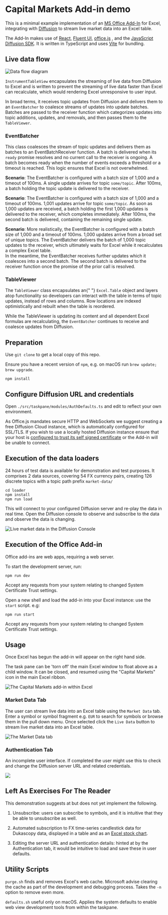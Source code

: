 # Capital Markets Add-in demo

This is a minimal example implementation of an [MS Office Add-In](https://learn.microsoft.com/en-us/office/dev/add-ins/overview/office-add-ins) for Excel, integrating with [Diffusion](https://diffusiondata.com) to stream live market data into an Excel table.

The Add-In makes use of [React](https://reactjs.org/), [Fluent UI](https://developer.microsoft.com/en-us/fluentui#/), [office.js](https://learn.microsoft.com/en-us/office/dev/add-ins/develop/understanding-the-javascript-api-for-office) , and the [JavaScript Diffusion SDK](https://docs.diffusiondata.com/docs/latest/js/). It is written in TypeScript and uses [Vite](https://vitejs.dev) for bundling.

Live data flow
--------------

![Data flow diagram](./src/assets/data-flow.png)

`InstrumentTableView` encapsulates the streaming of live data from Diffusion to Excel and is written to prevent the streaming of live data faster than Excel can recalculate, which would rendering Excel unresponsive to user input.

In broad terms, it receives topic updates from Diffusion and delivers them to an `EventBatcher` to coalesce streams of updates into update batches. Batches are passed to the receiver function which categorizes updates into topic additions, updates, and removals, and then passes them to the `TableViewer`.

### EventBatcher

This class coalesces the stream of topic updates and delivers them as batches to an EventBatchReceiver function. A batch is delivered when its `ready` promise resolves and no current call to the receiver is ongoing. A batch becomes ready when the number of events exceeds a threshold or a timeout is reached. This logic ensures that Excel is not overwhelmed.

**Scenario**: The EventBatcher is configured with a batch size of 1,000 and a timeout of 100ms. A single update arrives for topic `some/topic`. After 100ms, a batch holding the topic update is delivered to the receiver.

**Scenario**: The EventBatcher is configured with a batch size of 1,000 and a timeout of 100ms. 1,001 updates arrive for topic `some/topic`. As soon as 1,000 updates are received, a batch holding the first 1,000 updates is delivered to the receiver, which completes immediately. After 100ms, the second batch is delivered, containing the remaining single update.

**Scenario**: More realistically, the EventBatcher is configured with a batch size of 1,000 and a timeout of 100ms. 1,000 updates arrive from a broad set of unique topics. The EventBatcher delivers the batch of 1,000 topic updates to the receiver, which ultimately waits for Excel while it recalculates a complex Excel table.  
In the meantime, the EventBatcher receives further updates which it coalesces into a second batch. The second batch is delivered to the receiver function once the promise of the prior call is resolved.

### TableViewer

The `TableViewer` class encapsulates an{" "} `Excel.Table` object and layers atop functionality so developers can interact with the table in terms of topic updates, instead of rows and columns. Row locations are indexed optimistically and rebuilt when the table is reordered.

While the TableViewer is updating its content and all dependent Excel formulas are recalculating, the `EventBatcher` continues to receive and coalesce updates from Diffusion.

## Preparation

Use `git clone` to get a local copy of this repo. 

Ensure you have a recent version of `npm`, e.g. on macOS run `brew update; brew upgrade`. 

```
npm install
```

## Configure Diffusion URL and credentials

Open `./src/taskpane/modules/AuthDefaults.ts` and edit to reflect your own environment. 

As Office.js mandates secure HTTP and WebSockets we suggest creating a free Diffusion Cloud instance, which is automatically configured for SSL/TLS. If you wish to use a locally hosted Diffusion instance ensure that your host is [configured to trust its self signed certificate](https://tosbourn.com/getting-os-x-to-trust-self-signed-ssl-certificates/) or the Add-in will be unable to connect. 

## Execution of the data loaders

24 hours of test data is available for demonstration and test purposes. It comprises 2 data sources, covering 54 FX currency pairs, creating 126 discrete topics with a topic path prefix `market-data/`

```
cd loader
npm install
npm run load
```

This will connect to your configured Diffusion server and re-play the data in real time. Open the Diffusion console to observe
and subscribe to the data and observe the data is changing.

![Live market data in the Diffusion Console](./docs/live-market-data.png)

## Execution of the Office Add-in

Office add-ins are web apps, requiring a web server.

To start the development server, run:

```
npm run dev
```
Accept any requests from your system relating to changed System Certificate Trust settings.

Open a new shell and load the add-in into your Excel instance: use the `start` script. e.g:

```
npm run start
```
Accept any requests from your system relating to changed System Certificate Trust settings.

## Usage

Once Excel has begun the add-in will appear on the right hand side.

The task pane can be 'torn off' the main
Excel window to float above as a child window. It can be closed, and resumed using the "Capital Markets" icon in the main Excel ribbon.

![The Capital Markets add-in within Excel](./docs/add-in.png)

### Market Data Tab

The user can stream live data into an Excel table using the `Market Data` tab. Enter a symbol or symbol fragment e.g. `EUR` to search for symbols or browse them in the pull down menu. Once selected click the `Live Data` button to stream live market data into an Excel table.

![The Market Data tab](./docs/market-data-tab.png)

### Authentication Tab

An incomplete user interface. If completed the user might use this to check and change the Diffusion server URL and related credentials.

![](./docs/authentication-tab.png)


## Left As Exercises For The Reader

This demonstration suggests at but does not yet implement the following.

1. Unsubscribe: users can subscribe to symbols, and it is intuitive that they be able to unsubscribe as well. 

1. Automated subscription to FX time-series candlestick data for Dukascopy data, displayed in a table and as an [Excel stock chart](https://www.tutorialspoint.com/how-to-create-stock-chart-in-excel). 

1. Editing the server URL and authentication details: hinted at by the Authentication tab, it would be intuitive to load and save these in user defaults. 

## Utility Scripts

`purge.sh` finds and removes Excel's web cache. Microsoft advise clearing the cache as part of the development and debugging process. Takes the `-n` option to remove even more. 

`defaults.sh` useful only on macOS. Applies the system defaults to enable web view development tools from within the taskpane.